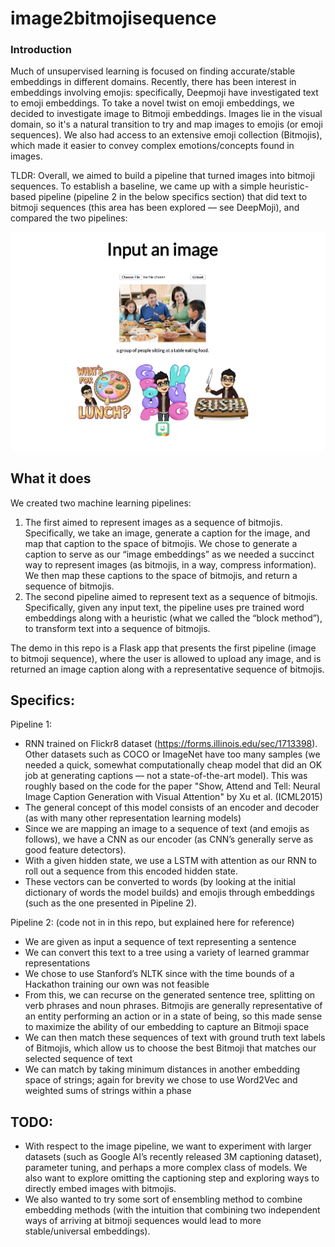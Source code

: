 # image2bitmojisequence

### Introduction
Much of unsupervised learning is focused on finding accurate/stable embeddings in different domains. Recently, there has been interest in embeddings involving emojis: specifically, Deepmoji have investigated text to emoji embeddings. To take a novel twist on emoji embeddings, we decided to investigate image to Bitmoji embeddings. Images lie in the visual domain, so it's a natural transition to try and map images to emojis (or emoji sequences). We also had access to an extensive emoji collection (Bitmojis), which made it easier to convey complex emotions/concepts found in images. 

TLDR:
Overall, we aimed to build a pipeline that turned images into bitmoji sequences. To establish a baseline, we came up with a simple heuristic-based pipeline (pipeline 2 in the below specifics section) that did text to bitmoji sequences (this area has been explored — see DeepMoji), and compared the two pipelines:

![alt text](ss.png)


## What it does
We created two machine learning pipelines: 
1) The first aimed to represent images as a sequence of bitmojis. Specifically, we take an image, generate a caption for the image, and map that caption to the space of bitmojis. We chose to generate a caption to serve as our “image embeddings” as we needed a succinct way to represent images (as bitmojis, in a way, compress information). We then map these captions to the space of bitmojis, and return a sequence of bitmojis.
2) The second pipeline aimed to represent text as a sequence of bitmojis. Specifically, given any input text, the pipeline uses pre trained word embeddings along with a heuristic (what we called the “block method”), to transform text into a sequence of bitmojis.

The demo in this repo is a Flask app that presents the first pipeline (image to bitmoji sequence), where the user is allowed to upload any image, and is returned an image caption along with a representative sequence of bitmojis.

## Specifics:
Pipeline 1:
- RNN trained on Flickr8 dataset (https://forms.illinois.edu/sec/1713398). Other datasets such as COCO or ImageNet have too many samples (we needed a quick, somewhat computationally cheap model that did an OK job at generating captions — not a state-of-the-art model). This was roughly based on the code for the paper "Show, Attend and Tell: Neural Image Caption Generation with Visual Attention" by Xu et al. (ICML2015)
- The general concept of this model consists of an encoder and decoder (as with many other representation learning models)
- Since we are mapping an image to a sequence of text (and emojis as follows), we have a CNN as our encoder (as CNN’s generally serve as good feature detectors).
- With a given hidden state, we use a LSTM with attention as our RNN to roll out a sequence from this encoded hidden state.
- These vectors can be converted to words (by looking at the initial dictionary of words the model builds) and emojis through embeddings (such as the one presented in Pipeline 2).

Pipeline 2: (code not in in this repo, but explained here for reference)
- We are given as input a sequence of text representing a sentence
- We can convert this text to a tree using a variety of learned grammar representations
- We chose to use Stanford’s NLTK since with the time bounds of a Hackathon training our own was not feasible
- From this, we can recurse on the generated sentence tree, splitting on verb phrases and noun phrases. Bitmojis are generally representative of an entity performing an action or in a state of being, so this made sense to maximize the ability of our embedding to capture an Bitmoji space
- We can then match these sequences of text with ground truth text labels of Bitmojis, which allow us to choose the best Bitmoji that matches our selected sequence of text
- We can match by taking minimum distances in another embedding space of strings; again for brevity we chose to use Word2Vec and weighted sums of strings within a phase

## TODO:
- With respect to the image pipeline, we want to experiment with larger datasets (such as Google AI’s recently released 3M captioning dataset), parameter tuning, and perhaps a more complex class of models. We also want to explore omitting the captioning step and exploring ways to directly embed images with bitmojis.
- We also wanted to try some sort of ensembling method to combine embedding methods (with the intuition that combining two independent ways of arriving at bitmoji sequences would lead to more stable/universal embeddings).

